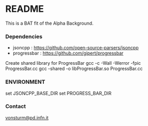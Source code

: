 # README #

This is a BAT fit of the Alpha Background.

### Dependencies ###

* jsoncpp : https://github.com/open-source-parsers/jsoncpp
* progressbar : https://github.com/gipert/progressbar

Create shared library for ProgressBar
gcc -c -Wall -Werror -fpic ProgressBar.cc
gcc -shared -o libProgressBar.so ProgressBar.cc

### ENVIRONMENT ###

set JSONCPP_BASE_DIR
set PROGRESS_BAR_DIR

### Contact ###

vonsturm@pd.infn.it
